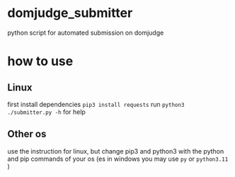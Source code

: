 # domjudge_submitter
python script for automated submission on domjudge

# how to use
## Linux
first install dependencies `pip3 install requests`
run `python3 ./submitter.py -h` for help

## Other os
use the instruction for linux, but change pip3 and python3 with 
the python and pip commands of your os (es in windows you may use `py` or `python3.11` )
